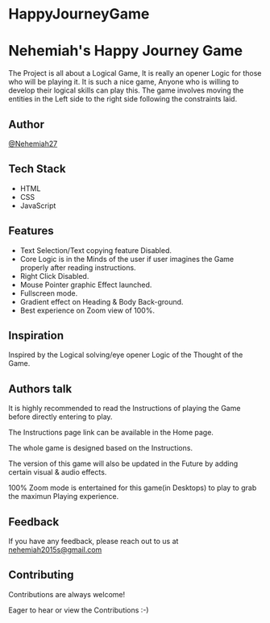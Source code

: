 # HappyJourneyGame

# Nehemiah's Happy Journey Game


The Project is all about a Logical Game, It is really an opener Logic for those who will be playing
it. It is such a nice game, Anyone who is willing to develop their logical skills can play this.
The game involves moving the entities in the Left side to the right side following the constraints laid.




## Author

[@Nehemiah27](https://github.com/Nehemiah27)



## Tech Stack

- HTML
- CSS
- JavaScript



## Features

- Text Selection/Text copying feature Disabled.
- Core Logic is in the Minds of the user if user imagines the Game properly after reading instructions.
- Right Click Disabled.
- Mouse Pointer graphic Effect launched.
- Fullscreen mode.
- Gradient effect on Heading & Body Back-ground.
- Best experience on Zoom view of 100%.




## Inspiration
Inspired by the Logical solving/eye opener Logic of the Thought of the Game.



## Authors talk
It is highly recommended to read the Instructions of playing the Game before directly entering to play.

The Instructions page link can be available in the Home page.

The whole game is designed based on the Instructions.

The version of this game will also be updated in the Future by adding certain visual & audio effects.

100% Zoom mode is entertained for this game(in Desktops) to play to grab the maximun Playing experience.




## Feedback

If you have any feedback, please reach out to us at nehemiah2015s@gmail.com




## Contributing

Contributions are always welcome!

Eager to hear or view the Contributions :-)
